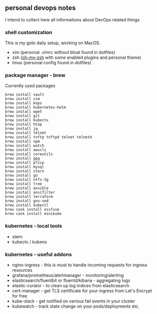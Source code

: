 ## personal devops notes

I intend to collect here all informations about DevOps related things 

### shell customization

This is my goto daily setup, working on MacOS.

- vim (personal .vimrc without bloat found in dotfiles)
- zsh ([oh-my-zsh](https://github.com/robbyrussell/oh-my-zsh) with some enabled plugins and personal theme)
- tmux (personal config found in dotfiles)

### package manager - brew

Currently used packages
```
brew install vault
brew install vim
brew install kops
brew install kubernetes-helm
brew install wget
brew install git
brew install kubectx
brew install htop
brew install jq
brew install telnet
brew install tnftp tnftpd telnet telnetd
brew install npm
brew install watch
brew install awscli
brew install coreutils
brew install gpg
brew install p7zip
brew install mysql
brew install stern
brew install go
brew install ntfs-3g
brew install tree
brew install ansible
brew install ansifilter
brew install terraform
brew install gnu-sed
brew install kubectl
brew cask install osxfuse
brew cask install minikube
```

### kubernetes - local tools

- stern
- kubectx / kubens

### kubernetes - useful addons

- nginx-ingress - this is must to handle incoming requests for ingress resources
- grafana/prometheus/alertmanager - monitoring/alerting
- elasticsearch/fluentbit or fluentd/kibana - aggregating logs
- elastic-curator - to clean up log indices from elasticsearch
- cert-manager - get TLS certificate for your ingress from Let's Encrypt for free
- kube-slack - get notified on various fail events in your cluster
- kubewatch - track state change on your pods/deployments etc.
